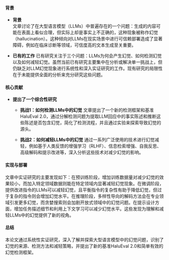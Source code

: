 #### 背景
- **背景**       
    文章讨论了在大型语言模型（LLMs）中普遍存在的一个问题：生成的内容可能在表面上看似合理，但实际上却是事实上不正确的，这种现象被称作幻觉（hallucination）。这种倾向对LLMs在现实场景中进行可信赖部署造成了显著障碍，例如在临床诊断等领域，可信度高的文本生成至关重要。

- **已有的工作**
    已有研究关注于三个问题：LLMs为何会产生幻觉、如何检测幻觉以及如何减轻幻觉。虽然当前已有研究主要集中在分析或解决单一挑战上，但仍缺乏对LLM幻觉现象进行系统性和深入实证研究的工作。现有研究的局限性在于未能提供全面的分析来充分研究这些问题。

#### 核心贡献
- **提出了一个综合性研究**
    - **挑战1：如何检测LLMs中的幻觉**
        文章提出了一个新的检测框架和基准HaluEval 2.0，通过分解检测问题为提取LLM回应中的事实陈述和推断这些陈述是否包含幻觉，简化了检测流程，并且通过实验来探索导致幻觉的源头。

    - **挑战2：如何减轻LLMs中的幻觉**
        通过一系列广泛使用的技术进行幻觉减轻，例如基于人类反馈的增强学习（RLHF）、信息检索增强、自我反思、高级解码和提示改进等，深入分析这些技术对减少幻觉的影响。
    
#### 实现与部署
文章中实证研究的主要发现如下：在预训练阶段，增加训练数据量对减少幻觉的效果较小，而加入特定领域数据则能在特定领域内显著减轻幻觉现象。在微调阶段，提供改进指令的LLMs可以减轻幻觉，且平衡指令的复杂性有助于降低幻觉，但过于复杂的指令则会增加幻觉水平。在推理阶段，多样性导向的解码方法会在专业领域引发更多幻觉，而贪婪搜索则会加剧开放式领域中的幻觉问题。在提示设计方面，增加任务描述细节和利用上下文学习可以减少幻觉水平。这些发现为理解和减轻LLMs中的幻觉提供了新的视角。

#### 总结
本论文通过系统性实证研究，深入了解并探索大型语言模型中的幻觉问题，识别了幻觉的来源、检测方法和减轻策略，并提出了新的基准HaluEval 2.0和简单有效的幻觉检测框架。